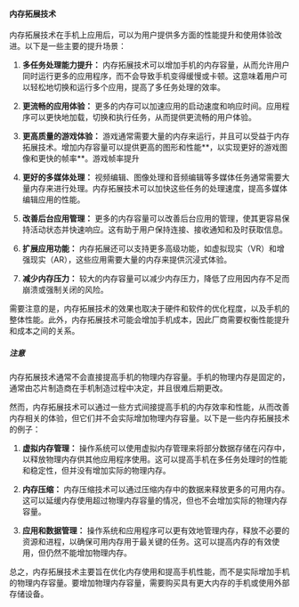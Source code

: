 #### 内存拓展技术

内存拓展技术在手机上应用后，可以为用户提供多方面的性能提升和使用体验改进。以下是一些主要的提升场景：

1. **多任务处理能力提升：** 内存拓展技术可以增加手机的内存容量，从而允许用户同时运行更多的应用程序，而不会导致手机变得缓慢或卡顿。这意味着用户可以轻松地切换和运行多个应用，提高了多任务处理的效率。

2. **更流畅的应用体验：** 更多的内存可以加速应用的启动速度和响应时间。应用程序可以更快地加载，切换和执行任务，从而提供更流畅的用户体验。

3. **更高质量的游戏体验：** 游戏通常需要大量的内存来运行，并且可以受益于内存拓展技术。增加内存容量可以提供更高的图形和性能**，以实现更好的游戏图像和更快的帧率**。游戏帧率提升

4. **更好的多媒体处理：** 视频编辑、图像处理和音频编辑等多媒体任务通常需要大量内存来进行处理。内存拓展技术可以加快这些任务的处理速度，提高多媒体编辑应用的性能。

5. **改善后台应用管理：** 更多的内存容量可以改善后台应用的管理，使其更容易保持活动状态并快速响应。这有助于用户保持连接、接收通知和及时获取信息。

6. **扩展应用功能：** 内存拓展还可以支持更多高级功能，如虚拟现实（VR）和增强现实（AR），这些应用需要大量的内存来提供沉浸式体验。

7. **减少内存压力：** 较大的内存容量可以减少内存压力，降低了应用因内存不足而崩溃或强制关闭的风险。

需要注意的是，内存拓展技术的效果也取决于硬件和软件的优化程度，以及手机的整体性能。此外，内存拓展技术可能会增加手机成本，因此厂商需要权衡性能提升和成本之间的关系。

##### 注意

内存拓展技术通常不会直接提高手机的物理内存容量。手机的物理内存是固定的，通常由芯片制造商在手机制造过程中决定，并且很难后期更改。

然而，内存拓展技术可以通过一些方式间接提高手机的内存效率和性能，从而改善内存相关的体验，但它们并不会实际增加物理内存容量。以下是一些内存拓展技术的例子：

1. **虚拟内存管理：** 操作系统可以使用虚拟内存管理来将部分数据存储在闪存中，以释放物理内存供其他应用程序使用。这可以提高手机在多任务处理时的性能和稳定性，但并没有增加实际的物理内存。

2. **内存压缩：** 内存压缩技术可以通过压缩内存中的数据来释放更多的可用内存。这可以延缓内存使用超过物理内存容量的情况，但也不会增加实际的物理内存容量。

3. **应用和数据管理：** 操作系统和应用程序可以更有效地管理内存，释放不必要的资源和进程，以确保可用内存用于最关键的任务。这可以提高内存的有效使用，但仍然不能增加物理内存。

总之，内存拓展技术主要旨在优化内存使用和提高手机性能，而不是实际增加手机的物理内存容量。要增加物理内存容量，需要购买具有更大内存的手机或使用外部存储设备。



